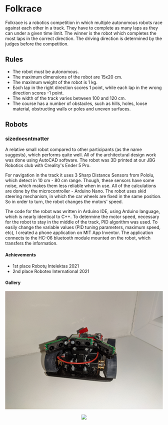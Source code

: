 # Folkrace
Folkrace is a robotics competition in which multiple autonomous robots race against each other in a track.
They have to complete as many laps as they can under a given time limit.
The winner is the robot which completes the most laps in the correct direction.
The driving direction is determined by the judges before the competition.

## Rules
- The robot must be autonomous.
- The maximum dimensions of the robot are 15x20 cm.
- The maximum weight of the robot is 1 kg.
- Each lap in the right direction scores 1 point, while each lap in the wrong direction scores -1 point.
- The width of the track varies between 100 and 120 cm.
- The course has a number of obstacles, such as hills, holes, loose material, obstructing walls or poles and uneven surfaces.

## Robots
### sizedoesntmatter
A relative small robot compared to other participants (as the name suggests), which performs quite well.
All of the architectural design work was done using AutoCAD software.
The robot was 3D printed at our JBG Robotics club with Creality's Ender 5 Pro.

For navigation in the track it uses 3 Sharp Distance Sensors from Pololu, which detect in 10 cm - 80 cm range.
Though, these sensors have some noise, which makes them less reliable when in use.
All of the calculations are done by the microcontroller - Arduino Nano.
The robot uses skid steering mechanism, in which the car wheels are fixed in the same position.
So in order to turn, the robot changes the motors' speed.

The code for the robot was written in Arduino IDE, using Arduino language, which is nearly identical to C++.
To determine the motor speed, necessary for the robot to stay in the middle of the track, PID algorithm was used.
To easily change the variable values (PID tuning parameters, maximum speed, etc), I created a phone application on MIT App Inventor.
The application connects to the HC-06 bluetooth module mounted on the robot, which transfers the information.

#### Achievements
- 1st place Robotų Intelektas 2021
- 2nd place Robotex International 2021

#### Gallery

![alt text](https://github.com/arminasbrazenas/folkrace/blob/master/Assets/sizedoesntmatter/pic_1.jpg)

<p align="center">
  <img src="https://github.com/arminasbrazenas/folkrace/blob/master/Assets/sizedoesntmatter/video_1.gif" />
</p>

